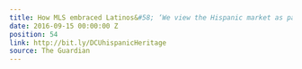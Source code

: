 ```yaml
---
title: How MLS embraced Latinos&#58; ‘We view the Hispanic market as part of our DNA’
date: 2016-09-15 00:00:00 Z
position: 54
link: http://bit.ly/DCUhispanicHeritage
source: The Guardian
---
```


